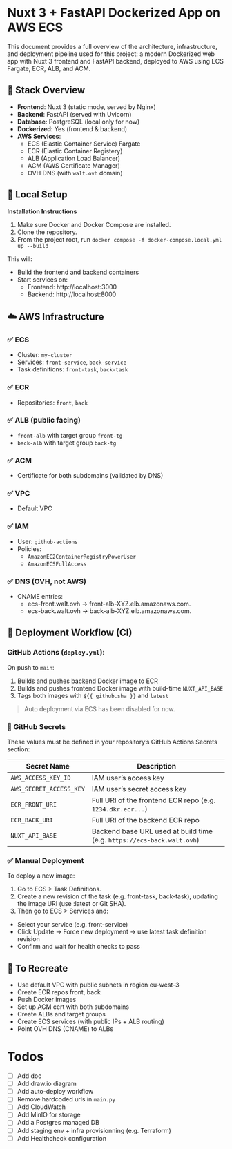 # Nuxt 3 + FastAPI Dockerized App on AWS ECS

This document provides a full overview of the architecture, infrastructure, and deployment pipeline used for this project: a modern Dockerized web app with Nuxt 3 frontend and FastAPI backend, deployed to AWS using ECS Fargate, ECR, ALB, and ACM.

## 🚀 Stack Overview

- **Frontend**: Nuxt 3 (static mode, served by Nginx)
- **Backend**: FastAPI (served with Uvicorn)
- **Database**: PostgreSQL (local only for now)
- **Dockerized**: Yes (frontend & backend)
- **AWS Services**:
  - ECS (Elastic Container Service) Fargate
  - ECR (Elastic Container Registery)
  - ALB (Application Load Balancer)
  - ACM (AWS Certificate Manager)
  - OVH DNS (with `walt.ovh` domain)

## 🔧 Local Setup

**Installation Instructions**

1. Make sure Docker and Docker Compose are installed.
2. Clone the repository.
3. From the project root, run `docker compose -f docker-compose.local.yml up --build`

This will:
- Build the frontend and backend containers
- Start services on:
  - Frontend: http://localhost:3000
  - Backend: http://localhost:8000

## ☁️ AWS Infrastructure

### ✅ ECS
- Cluster: `my-cluster`
- Services: `front-service`, `back-service`
- Task definitions: `front-task`, `back-task`

### ✅ ECR
- Repositories: `front`, `back`

### ✅ ALB (public facing)
- `front-alb` with target group `front-tg`
- `back-alb` with target group `back-tg`

### ✅ ACM
- Certificate for both subdomains (validated by DNS)

### ✅ VPC
- Default VPC

### ✅ IAM
- User: `github-actions`
- Policies:
  - `AmazonEC2ContainerRegistryPowerUser`
  - `AmazonECSFullAccess`

### ✅ DNS (OVH, not AWS)

- CNAME entries:
  - ecs-front.walt.ovh → front-alb-XYZ.elb.amazonaws.com.
  - ecs-back.walt.ovh → back-alb-XYZ.elb.amazonaws.com.

## 🔄 Deployment Workflow (CI)

### GitHub Actions (`deploy.yml`):
On push to `main`:
1. Builds and pushes backend Docker image to ECR
2. Builds and pushes frontend Docker image with build-time `NUXT_API_BASE`
3. Tags both images with `${{ github.sha }}` and `latest`

> Auto deployment via ECS has been disabled for now.

### 🔐 GitHub Secrets
These values must be defined in your repository’s GitHub Actions Secrets section:

| Secret Name              | Description                                             |
|--------------------------|---------------------------------------------------------|
| `AWS_ACCESS_KEY_ID`      | IAM user’s access key                                   |
| `AWS_SECRET_ACCESS_KEY`  | IAM user’s secret access key                            |
| `ECR_FRONT_URI`          | Full URI of the frontend ECR repo (e.g. `1234.dkr.ecr...`) |
| `ECR_BACK_URI`           | Full URI of the backend ECR repo                        |
| `NUXT_API_BASE`          | Backend base URL used at build time (e.g. `https://ecs-back.walt.ovh`) |


### ✅ Manual Deployment

To deploy a new image:

1. Go to ECS > Task Definitions.
2. Create a new revision of the task (e.g. front-task, back-task), updating the image URI (use :latest or Git SHA).
3. Then go to ECS > Services and:
  - Select your service (e.g. front-service)
  - Click Update → Force new deployment → use latest task definition revision
  - Confirm and wait for health checks to pass

## 🧼 To Recreate

- Use default VPC with public subnets in region eu-west-3
- Create ECR repos front, back
- Push Docker images
- Set up ACM cert with both subdomains
- Create ALBs and target groups
- Create ECS services (with public IPs + ALB routing)
- Point OVH DNS (CNAME) to ALBs

# Todos
- [ ] Add doc
- [ ] Add draw.io diagram
- [ ] Add auto-deploy workflow
- [ ] Remove hardcoded urls in `main.py`
- [ ] Add CloudWatch
- [ ] Add MinIO for storage
- [ ] Add a Postgres managed DB
- [ ] Add staging env + infra provisionning (e.g. Terraform)
- [ ] Add Healthcheck configuration